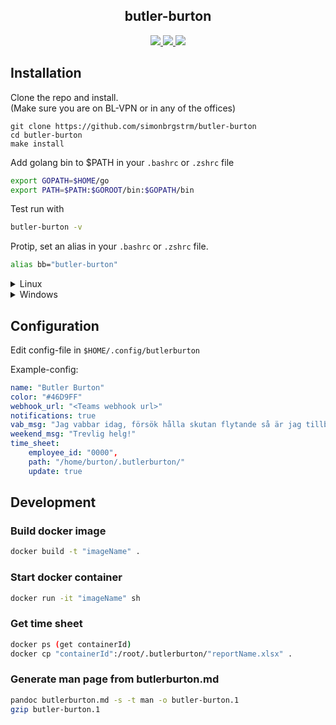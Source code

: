 <h2 align="center"> butler-burton </h2>

<div align="center">
   <p></p>
   <a href="">
      <img src="https://img.shields.io/github/last-commit/simonbrgstrm/butler-burton?color=ff&labelColor=1C2325&style=for-the-badge">
   </a>
   <a href="https://github.com/simonbrgstrm/butler-burton/releases">
      <img src="https://img.shields.io/github/v/release/simonbrgstrm/butler-burton?color=cc9246&labelColor=1C2325&style=for-the-badge">
   </a>
   <a href="https://github.com/simonbrgstrm/butler-burton/">
      <img src="https://img.shields.io/github/go-mod/go-version/simonbrgstrm/butler-burton?labelColor=1C2325&style=for-the-badge">
   </a>
   
   <br>
</div>

<h2></h2>

## Installation

Clone the repo and install. <br>
(Make sure you are on BL-VPN or in any of the offices)
```console
git clone https://github.com/simonbrgstrm/butler-burton
cd butler-burton
make install
```

Add golang bin to $PATH in your `.bashrc` or `.zshrc` file
```sh
export GOPATH=$HOME/go
export PATH=$PATH:$GOROOT/bin:$GOPATH/bin
```

Test run with
```sh
butler-burton -v
```

Protip, set an alias in your `.bashrc` or `.zshrc` file.
```sh
alias bb="butler-burton"
```

<details>
<summary>Linux</summary>
You can do this.
</details>


<details>
<summary>Windows</summary>

## Install Butler-Burton on Windows

##### Download Ubuntu for Windows in Microsoft Store or use WSL in either Powershell or Commandline (We recommend you use the Ubuntu one in the store)

If you are using the latter 

``` 
wsl --install Ubuntu-{version} example 22.04 
```

If you want everything to run on WSL2 as soon as you install it, you can set it as the default version. 

``` 
wsl --set-default-version 2
```

Then run:

```
dism.exe /online /enable-feature /featurename:Microsoft-Windows-Subsystem-Linux /all /norestart
```

First of you should set your name and password for Ubuntu. But we are not done yet. Install both golang-go and make and update all packages 

```
sudo apt update && sudo apt install golang-go make 
```

After this step make sure you are on BL-VPN or in any of the offices.

### Installation 

`git clone https://github.com/PatrikOlin/butler-burton`

`cd butler-burton`

`make install`

If no binary file is created when running make install, download the binary file from the release page into the Downloads folder and change the name of the file to bb
[Release Page](https://github.com/simonbrgstrm/butler-burton/releases)

Move the file into the bin-folder like so: 
`sudo mv /mnt/c/Users/{yourWindowsUser}/Downloads/bb /usr/bin`

then try the `bb -h` command (it should work!)

 
#### Common Errors:

##### If you already have a timesheet on sharepoint and it doesnt get the name straight or cant download it:
`bb ts g`

`bb ts s "TIRP_Firstname_Lastname_Apr-23.xlsx"`

`bb ts d`
 
##### If the DNS is acting up use this:

Clone and run the shell: 

> sudo sh ./run.sh 

Restart WSL:

> wsl --shutdown 

Then: 

`curl --resolve 'codeload.github.com:443:20.201.28.149' 'https://codeload.github.com/epomatti/wsl2-dns-fix-config/tar.gz/refs/tags/v1.0.1' -o wsl2-dnsfix.tar.gz`

`tar -xf wsl2-dnsfix.tar.gz > cd wsl2-dns-fix-config-1.0.1`

`sudo sh ./run.sh`

###### What it does
The [`run.sh`](./run.sh) script will perform these tasks: 
1. Delete the following files: `/etc/wsl.conf` and `/etc/resolv.conf`
2. Create the new ".conf" files (pre-created in the dist folder) setting Google DNS for name resolution and preventing WSL from overriding it: 
```
sh # /etc/wsl.conf [network] generateResolvConf = false 
```
```
sh # /etc/resolv.conf nameserver 8.8.8.8 
```
3. Make `/etc/resolv.conf` immutable
</details>


## Configuration

Edit config-file in `$HOME/.config/butlerburton`

Example-config:

```yaml
name: "Butler Burton"
color: "#46D9FF"
webhook_url: "<Teams webhook url>"
notifications: true
vab_msg: "Jag vabbar idag, försök hålla skutan flytande så är jag tillbaks imorgon"
weekend_msg: "Trevlig helg!"
time_sheet:
    employee_id: "0000",
    path: "/home/burton/.butlerburton/"
    update: true
```

## Development

### Build docker image

```sh
docker build -t "imageName" .
```

### Start docker container

```sh
docker run -it "imageName" sh
```

### Get time sheet

```sh
docker ps (get containerId)
docker cp "containerId":/root/.butlerburton/"reportName.xlsx" .
```

### Generate man page from butlerburton.md

```sh
pandoc butlerburton.md -s -t man -o butler-burton.1
gzip butler-burton.1
```
